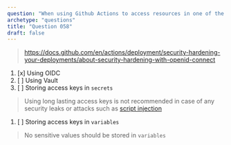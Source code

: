 ```yaml
---
question: "When using Github Actions to access resources in one of the cloud providers (such as AWS, Azure or GCP) the safest and recommended way to authenticate is"
archetype: "questions"
title: "Question 058"
draft: false
---
```


> https://docs.github.com/en/actions/deployment/security-hardening-your-deployments/about-security-hardening-with-openid-connect
1. [x] Using OIDC
1. [ ] Using Vault
1. [ ] Storing access keys in `secrets`
> Using long lasting access keys is not recommended in case of any security leaks or attacks such as [script injection](https://docs.github.com/en/actions/security-guides/security-hardening-for-github-actions#understanding-the-risk-of-script-injections)
1. [ ] Storing access keys in `variables`
> No sensitive values should be stored in `variables`
